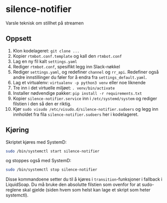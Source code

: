 # silence-notifier
Varsle teknisk om stillhet på streamen

## Oppsett

1. Klon kodelageret: `git clone ...`
2. Kopier `rtmbot.conf.template` og kall den `rtmbot.conf`
3. Lag en ny fil kalt `settings.yaml`
4. Rediger `rtmbot.conf`, spesifikt legg inn Slack-nøkkel
5. Rediger `settings.yaml`, og redefiner `channel` og `rr_api`. Redefiner også
   andre innstillinger du føler for å endra fra `settings_default.yaml`.
6. Lag et virtualenv: `virtualenv -p python3 venv` eller noe liknende
7. Tre inn i det virtuelle miljøet: `. venv/bin/activate`
8. Installer nødvendige pakker: `pip install -r requirements.txt`
9. Kopier `silence-notifier.service` inn i `/etc/systemd/system` og rediger
   filstien i den så den er riktig.
10. Kjør `sudo visudo /etc/visudo.d/silence-notifier.sudoers` og legg inn 
    innholdet fra fila `silence-notifier.sudoers` her i kodelageret.

## Kjøring

Skriptet kjøres med SystemD:

```sh
sudo /bin/systemctl start silence-notifier
```

og stoppes også med SystemD:

```sh
sudo /bin/systemctl stop silence-notifier
```

Disse kommandoene setter du til å kjøres i `transition`-funksjoner i fallback i
LiquidSoap. Du må bruke den absolutte filstien som ovenfor for at sudo-reglene
skal gjelde (siden hvem som helst kan lage et skript som heter systemctl).
